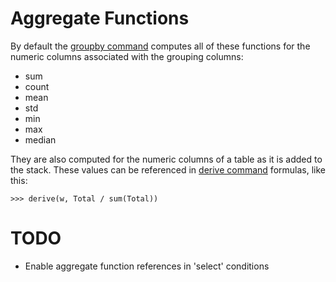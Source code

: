 # Aggregate Functions

By default the [groupby command](commands/groupby.md) computes all of these functions for the numeric columns associated with the grouping columns:

- sum
- count
- mean
- std
- min
- max
- median

They are also computed for the numeric columns of a table as it is added to the stack.
These values can be referenced in [derive command](commands/derive.md) formulas, like this:

`>>> derive(w, Total / sum(Total))`

# TODO

- Enable aggregate function references in 'select' conditions